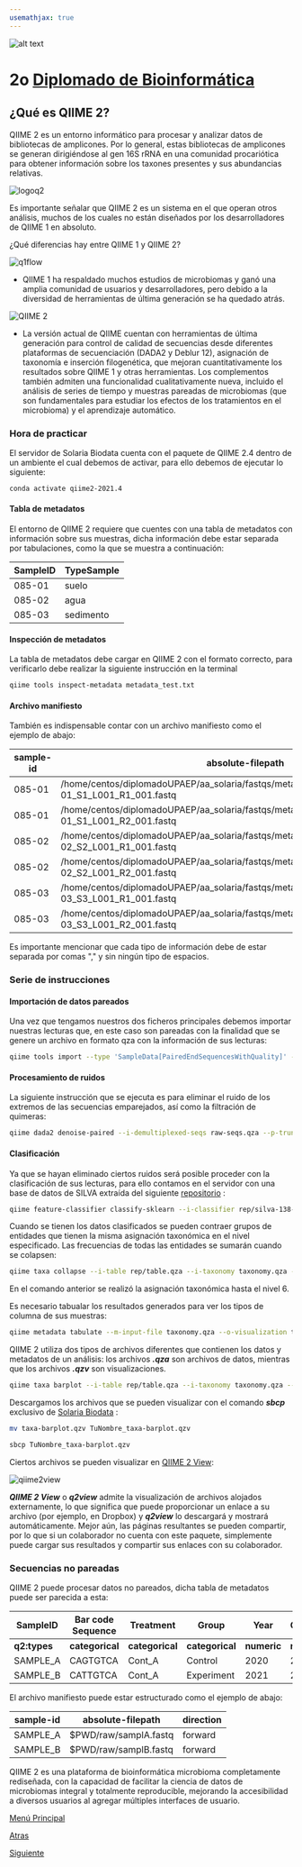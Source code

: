 ```yaml
---
usemathjax: true
---
```

![alt text](https://solariabiodata.com.mx/wp-content/uploads/2021/07/logo_red.png "Soluciones de Siguiente Generación")
# 2o [Diplomado de Bioinformática](./)

## ¿Qué es QIIME 2?

QIIME 2 es un entorno informático para procesar y analizar datos de bibliotecas de amplicones. Por lo general, estas bibliotecas de amplicones se generan dirigiéndose al gen 16S rRNA en una comunidad procariótica para obtener información sobre los taxones presentes y sus abundancias relativas. 

![logoq2](https://user-images.githubusercontent.com/54455898/171038735-5f004863-3913-48ad-89f2-9b2160e98499.png)

Es importante señalar que QIIME 2 es un sistema en el que operan otros análisis, muchos de los cuales no están diseñados por los desarrolladores de QIIME 1 en absoluto.

¿Qué diferencias hay entre QIIME 1 y QIIME 2?

![q1flow](https://user-images.githubusercontent.com/54455898/171042958-0dd376b4-5c00-4f6e-9301-97f7ce51fc68.png "workflow Q1")

* QIIME 1 ha respaldado muchos estudios de microbiomas y ganó una amplia comunidad de usuarios y desarrolladores, pero debido a la diversidad de herramientas de última generación se ha quedado atrás.

![QIIME 2](https://user-images.githubusercontent.com/54455898/171041662-8d861162-02ca-4042-853b-cdbc94cdd664.png "Home QIIME 2")

* La versión actual de QIIME cuentan con herramientas de última generación para control de calidad de secuencias desde diferentes plataformas de secuenciación (DADA2 y Deblur 12), asignación de taxonomía e inserción filogenética, que mejoran cuantitativamente los resultados sobre QIIME 1 y otras herramientas. Los complementos también admiten una funcionalidad cualitativamente nueva, incluido el análisis de series de tiempo y muestras pareadas de microbiomas (que son fundamentales para estudiar los efectos de los tratamientos en el microbioma) y el aprendizaje automático.

### Hora de practicar 

El servidor de Solaria Biodata cuenta con el paquete de QIIME 2.4 dentro de un ambiente el cual debemos de activar, para ello debemos de ejecutar lo siguiente:

```bash
conda activate qiime2-2021.4
```

#### Tabla de metadatos

El entorno de QIIME 2 requiere que cuentes con una tabla de metadatos con información sobre sus muestras, dicha información debe estar separada por tabulaciones, como la que se muestra a continuación:

| SampleID  | TypeSample  |  
|---|---|
| 085-01  | suelo  |   
| 085-02  | agua  |   
| 085-03  | sedimento  |   

#### Inspección de metadatos

La tabla de metadatos debe cargar en QIIME 2 con el formato correcto, para verificarlo debe realizar la siguiente instrucción en la terminal

```bash
qiime tools inspect-metadata metadata_test.txt
```
#### Archivo manifiesto

También es indispensable contar con un archivo manifiesto como el ejemplo de abajo:

| sample-id  | absolute-filepath  | direction  |
|---|---|---|
| 085-01  | /home/centos/diplomadoUPAEP/aa_solaria/fastqs/metagenomics/reads_profiling/085-01_S1_L001_R1_001.fastq  | forward  |
| 085-01  | /home/centos/diplomadoUPAEP/aa_solaria/fastqs/metagenomics/reads_profiling/085-01_S1_L001_R2_001.fastq  | reverse  |
| 085-02  | /home/centos/diplomadoUPAEP/aa_solaria/fastqs/metagenomics/reads_profiling/085-02_S2_L001_R1_001.fastq  | forward  |
| 085-02  | /home/centos/diplomadoUPAEP/aa_solaria/fastqs/metagenomics/reads_profiling/085-02_S2_L001_R2_001.fastq  | reverse  |
| 085-03  | /home/centos/diplomadoUPAEP/aa_solaria/fastqs/metagenomics/reads_profiling/085-03_S3_L001_R1_001.fastq  | forward  |
| 085-03  | /home/centos/diplomadoUPAEP/aa_solaria/fastqs/metagenomics/reads_profiling/085-03_S3_L001_R2_001.fastq  | reverse  |

Es importante mencionar que cada tipo de información debe de estar separada por comas "," y sin ningún tipo de espacios.

### Serie de instrucciones

#### Importación de datos pareados 

Una vez que tengamos nuestros dos ficheros principales debemos importar nuestras lecturas que, en este caso son pareadas con la finalidad que se genere un archivo en formato qza con la información de sus lecturas:

```bash
qiime tools import --type 'SampleData[PairedEndSequencesWithQuality]' --input-path manifiesto.csv --input-format PairedEndFastqManifestPhred33 --output-path raw-seqs.qza 
```

#### Procesamiento de ruidos 

La siguiente instrucción que se ejecuta es para eliminar el ruido de los extremos de las secuencias emparejados, así como la filtración de quimeras:

```bash
qiime dada2 denoise-paired --i-demultiplexed-seqs raw-seqs.qza --p-trunc-len-f 150 --p-trunc-len-r 150 --p-trunc-q 10 --o-representative-sequences rep-seqs.qza --output-dir rep --verbose 
```
#### Clasificación

Ya que se hayan eliminado ciertos ruidos será posible proceder con la clasificación de sus lecturas, para ello contamos en el servidor con una base de datos de SILVA extraída del siguiente [repositorio](https://github.com/qiime2/docs/blob/master/source/data-resources.rst) :

```bash
qiime feature-classifier classify-sklearn --i-classifier rep/silva-138-99-nb-weighted-classifier.qza --i-reads rep-seqs.qza --o-classification taxonomy.qza 
```
Cuando se tienen los datos clasificados se pueden contraer grupos de entidades que tienen la misma asignación taxonómica en el nivel especificado. Las frecuencias de todas las entidades se sumarán cuando se colapsen:

```bash
qiime taxa collapse --i-table rep/table.qza --i-taxonomy taxonomy.qza --p-level 6 --output-dir taxtable
```
En el comando anterior se realizó la asignación taxonómica hasta el nivel 6.

Es necesario tabualar los resultados generados para ver los tipos de columna de sus muestras:

```bash
qiime metadata tabulate --m-input-file taxonomy.qza --o-visualization taxonomy.qzv
```
QIIME 2 utiliza dos tipos de archivos diferentes que contienen los datos y metadatos de un análisis: los archivos ***.qza*** son archivos de datos, mientras que los archivos ***.qzv*** son visualizaciones.

```bash
qiime taxa barplot --i-table rep/table.qza --i-taxonomy taxonomy.qza --m-metadata-file metadata_test.txt --o-visualization taxa-barplot.qzv
```
Descargamos los archivos que se pueden visualizar con el comando ***sbcp*** exclusivo de [Solaria Biodata](http://13.56.237.15/) :

```bash
mv taxa-barplot.qzv TuNombre_taxa-barplot.qzv
```

```bash
sbcp TuNombre_taxa-barplot.qzv
```
Ciertos archivos se pueden visualizar en [QIIME 2 View](https://view.qiime2.org/):

![qiime2view](https://user-images.githubusercontent.com/54455898/171030601-fcc56fd2-d6b8-49f9-897c-bf7bfe64b6e5.png "Q2VIEW")
 
***QIIME 2 View*** o ***q2view*** admite la visualización de archivos alojados externamente, lo que significa que puede proporcionar un enlace a su archivo (por ejemplo, en Dropbox) y ***q2view*** lo descargará y mostrará automáticamente. Mejor aún, las páginas resultantes se pueden compartir, por lo que si un colaborador no cuenta con este paquete, simplemente puede cargar sus resultados y compartir sus enlaces con su colaborador.

### Secuencias no pareadas

QIIME 2 puede procesar datos no pareados, dicha tabla de metadatos puede ser parecida a esta:

| SampleID | Bar code Sequence | Treatment   | Group       | Year    | Concentration |
|-----------|-----------------|-------------|-------------|---------|---------------|
| **q2:types** | **categorical**     | **categorical** | **categorical** | **numeric** | **numeric**       |
| SAMPLE_A  | CAGTGTCA        | Cont_A      | Control     | 2020    | 20.0          |
| SAMPLE_B  | CATTGTCA        | Cont_A      | Experiment  | 2021    | 25.0          |

El archivo manifiesto puede estar estructurado como el ejemplo de abajo:

|sample-id|absolute-filepath|direction  |
|---------|-----------------|-----------|
|SAMPLE_A |$PWD/raw/samplA.fastq|forward|
|SAMPLE_B |$PWD/raw/samplB.fastq|forward|

QIIME 2 es una plataforma de bioinformática microbioma completamente rediseñada, con la capacidad de facilitar la ciencia de datos de microbiomas integral y totalmente reproducible, mejorando la accesibilidad a diversos usuarios al agregar múltiples interfaces de usuario.


[Menú Principal](./)

[Atras](./)

[Siguiente](./)
















